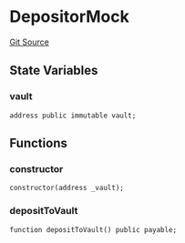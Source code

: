 # DepositorMock
[Git Source](https://github.com/stakewise/v3-core/blob/c4059a64871829ca60ea58f054baf8eb13d3572a/contracts/mocks/DepositorMock.sol)


## State Variables
### vault

```solidity
address public immutable vault;
```


## Functions
### constructor


```solidity
constructor(address _vault);
```

### depositToVault


```solidity
function depositToVault() public payable;
```

